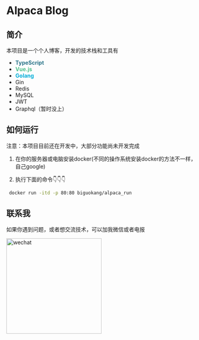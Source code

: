 # Alpaca Blog

## 简介
本项目是一个个人博客，开发的技术栈和工具有
- <b style="color:#2b7489">TypeScript</b>
- <b style="color:rgb(79, 192, 141)">Vue.js</b>
- <b style="color:rgb(0, 173, 216)">Golang</b>
- Gin
- Redis
- MySQL
- JWT
- Graphql（暂时没上）

## 如何运行
注意：本项目目前还在开发中，大部分功能尚未开发完成

1. 在你的服务器或电脑安装docker(不同的操作系统安装docker的方法不一样，自己google)

2. 执行下面的命令👇👇👇
```bash
 docker run -itd -p 80:80 biguokang/alpaca_run
```

## 联系我
如果你遇到问题，或者想交流技术，可以加我微信或者电报
<p align="left">
	<img src="https://alpaca.cdn.bcebos.com/wechat.jpg" alt="wechat"  width="250">
</p>

